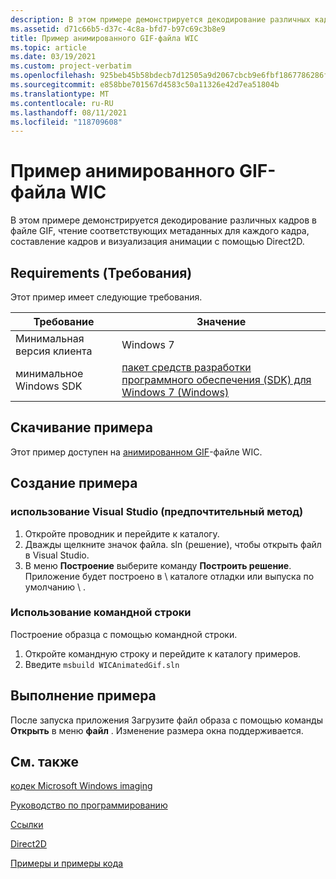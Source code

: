 ```yaml
---
description: В этом примере демонстрируется декодирование различных кадров в файле GIF, чтение соответствующих метаданных для каждого кадра, составление кадров и визуализация анимации с помощью Direct2D.
ms.assetid: d71c66b5-d37c-4c8a-bfd7-b97c69c3b8e9
title: Пример анимированного GIF-файла WIC
ms.topic: article
ms.date: 03/19/2021
ms.custom: project-verbatim
ms.openlocfilehash: 925beb45b58bdecb7d12505a9d2067cbcb9e6fbf1867786286f18333fea986e1
ms.sourcegitcommit: e858bbe701567d4583c50a11326e42d7ea51804b
ms.translationtype: MT
ms.contentlocale: ru-RU
ms.lasthandoff: 08/11/2021
ms.locfileid: "118709608"
---
```

# <a name="wic-animated-gif-sample"></a>Пример анимированного GIF-файла WIC

В этом примере демонстрируется декодирование различных кадров в файле GIF, чтение соответствующих метаданных для каждого кадра, составление кадров и визуализация анимации с помощью Direct2D.

## <a name="requirements"></a>Requirements (Требования)

Этот пример имеет следующие требования.

| Требование | Значение |
|-|-|
| Минимальная версия клиента | Windows 7 |
| минимальное Windows SDK | [пакет средств разработки программного обеспечения (SDK) для Windows 7 (Windows)](https://msdn.microsoft.com/windowsvista/bb980924.aspx) |

## <a name="downloading-the-sample"></a>Скачивание примера

Этот пример доступен на [анимированном GIF](https://github.com/microsoft/Windows-classic-samples/tree/master/Samples/Win7Samples/multimedia/wic/wicanimatedgif)-файле WIC.

## <a name="building-the-sample"></a>Создание примера

### <a name="using-visual-studio-preferred-method"></a>использование Visual Studio (предпочтительный метод)

1. Откройте проводник и перейдите к каталогу.
2. Дважды щелкните значок файла. sln (решение), чтобы открыть файл в Visual Studio.
3. В меню **Построение** выберите команду **Построить решение**. Приложение будет построено в \\ каталоге отладки или выпуска по умолчанию \\ .

### <a name="using-the-command-prompt"></a>Использование командной строки

Построение образца с помощью командной строки.

1. Откройте командную строку и перейдите к каталогу примеров.
2. Введите `msbuild WICAnimatedGif.sln`

## <a name="running-the-sample"></a>Выполнение примера

После запуска приложения Загрузите файл образа с помощью команды **Открыть** в меню **файл** . Изменение размера окна поддерживается.

## <a name="see-also"></a>См. также

[кодек Microsoft Windows imaging](-wic-lh.md)

[Руководство по программированию](-wic-programming-guide.md)

[Ссылки](-wic-codec-reference.md)

[Direct2D](../direct2d/direct2d-portal.md)

[Примеры и примеры кода](-wic-samples.md)
